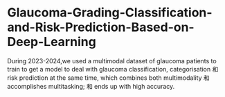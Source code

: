 # Glaucoma-Grading-Classification-and-Risk-Prediction-Based-on-Deep-Learning
During 2023-2024,we used a multimodal dataset of glaucoma patients to train to get a model to deal with glaucoma classification, categorisation 和 risk prediction at the same time, which combines both multimodality 和 accomplishes multitasking; 和 ends up with high accuracy.
